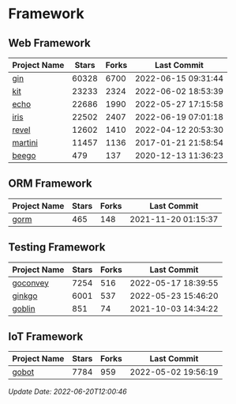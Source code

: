 # Framework

## Web Framework
| Project Name | Stars | Forks | Last Commit |
| ------------ | ----- | ----- | ----------- |
| [gin](https://github.com/gin-gonic/gin) | 60328 | 6700 | 2022-06-15 09:31:44 |
| [kit](https://github.com/go-kit/kit) | 23233 | 2324 | 2022-06-02 18:53:39 |
| [echo](https://github.com/labstack/echo) | 22686 | 1990 | 2022-05-27 17:15:58 |
| [iris](https://github.com/kataras/iris) | 22502 | 2407 | 2022-06-19 07:01:18 |
| [revel](https://github.com/revel/revel) | 12602 | 1410 | 2022-04-12 20:53:30 |
| [martini](https://github.com/go-martini/martini) | 11457 | 1136 | 2017-01-21 21:58:54 |
| [beego](https://github.com/astaxie/beego) | 479 | 137 | 2020-12-13 11:36:23 |

## ORM Framework
| Project Name | Stars | Forks | Last Commit |
| ------------ | ----- | ----- | ----------- |
| [gorm](https://github.com/jinzhu/gorm) | 465 | 148 | 2021-11-20 01:15:37 |

## Testing Framework
| Project Name | Stars | Forks | Last Commit |
| ------------ | ----- | ----- | ----------- |
| [goconvey](https://github.com/smartystreets/goconvey) | 7254 | 516 | 2022-05-17 18:39:55 |
| [ginkgo](https://github.com/onsi/ginkgo) | 6001 | 537 | 2022-05-23 15:46:20 |
| [goblin](https://github.com/franela/goblin) | 851 | 74 | 2021-10-03 14:34:22 |

## IoT Framework
| Project Name | Stars | Forks | Last Commit |
| ------------ | ----- | ----- | ----------- |
| [gobot](https://github.com/hybridgroup/gobot) | 7784 | 959 | 2022-05-02 19:56:19 |

*Update Date: 2022-06-20T12:00:46*